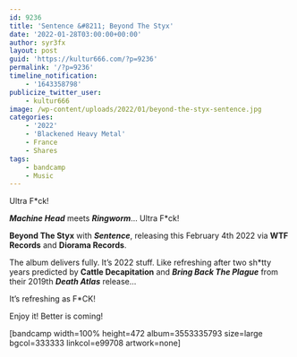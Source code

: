 ```yaml
---
id: 9236
title: 'Sentence &#8211; Beyond The Styx'
date: '2022-01-28T03:00:00+00:00'
author: syr3fx
layout: post
guid: 'https://kultur666.com/?p=9236'
permalink: '/?p=9236'
timeline_notification:
    - '1643358798'
publicize_twitter_user:
    - kultur666
image: /wp-content/uploads/2022/01/beyond-the-styx-sentence.jpg
categories:
    - '2022'
    - 'Blackened Heavy Metal'
    - France
    - Shares
tags:
    - bandcamp
    - Music
---
```


Ultra F\*ck!

***Machine Head*** meets ***Ringworm***… Ultra F\*ck!

**Beyond The Styx** with ***Sentence***, releasing this February 4th 2022 via **WTF Records** and **Diorama Records**.

The album delivers fully. It’s 2022 stuff. Like refreshing after two sh\*tty years predicted by **Cattle Decapitation** and ***Bring Back The Plague*** from their 2019th ***Death Atlas*** release…

It’s refreshing as F\*CK!

Enjoy it! Better is coming!

\[bandcamp width=100% height=472 album=3553335793 size=large bgcol=333333 linkcol=e99708 artwork=none\]